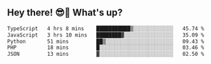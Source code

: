 ## Hey there! 😎👋 What's up?

<!--START_SECTION:waka-->

```txt
TypeScript   4 hrs 8 mins    ███████████▒░░░░░░░░░░░░░   45.74 %
JavaScript   3 hrs 10 mins   ████████▓░░░░░░░░░░░░░░░░   35.09 %
Python       51 mins         ██▒░░░░░░░░░░░░░░░░░░░░░░   09.43 %
PHP          18 mins         █░░░░░░░░░░░░░░░░░░░░░░░░   03.46 %
JSON         13 mins         ▓░░░░░░░░░░░░░░░░░░░░░░░░   02.50 %
```

<!--END_SECTION:waka-->
